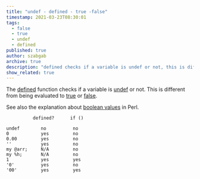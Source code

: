 ```yaml
---
title: "undef - defined - true -false"
timestamp: 2021-03-23T08:30:01
tags:
  - false
  - true
  - undef
  - defined
published: true
author: szabgab
archive: true
description: "defined checks if a variable is undef or not, this is different from being true or false."
show_related: true
---
```



The [defined](/defined) function checks if a variable is [undef](/undef) or not.
This is different from being evaluated to [true](/true) or [false](/false).


See also the explanation about [boolean values](/boolean-values-in-perl) in Perl.

```
          defined?      if ()

undef        no          no
0            yes         no
0.00         yes         no
''           yes         no
my @arr;     N/A         no
my %h;       N/A         no
1            yes         yes
'0'          yes         no
'00'         yes         yes
```


